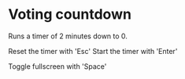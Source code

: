 # Voting countdown

Runs a timer of 2 minutes down to 0.

Reset the timer with 'Esc'
Start the timer with 'Enter'

Toggle fullscreen with 'Space'